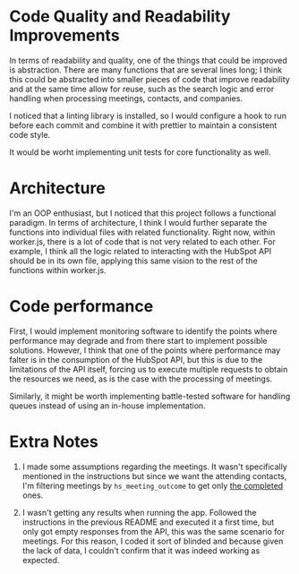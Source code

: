 # Code Quality and Readability Improvements

In terms of readability and quality, one of the things that could be improved is abstraction. There are many functions that are several lines long; I think this could be abstracted into smaller pieces of code that improve readability and at the same time allow for reuse, such as the search logic and error handling when processing meetings, contacts, and companies.

I noticed that a linting library is installed, so I would configure a hook to run before each commit and combine it with prettier to maintain a consistent code style.

It would be worht implementing unit tests for core functionality as well.

# Architecture

I'm an OOP enthusiast, but I noticed that this project follows a functional paradigm. In terms of architecture, I think I would further separate the functions into individual files with related functionality. Right now, within worker.js, there is a lot of code that is not very related to each other. For example, I think all the logic related to interacting with the HubSpot API should be in its own file, applying this same vision to the rest of the functions within worker.js.

# Code performance

First, I would implement monitoring software to identify the points where performance may degrade and from there start to implement possible solutions. However, I think that one of the points where performance may falter is in the consumption of the HubSpot API, but this is due to the limitations of the API itself, forcing us to execute multiple requests to obtain the resources we need, as is the case with the processing of meetings.

Similarly, it might be worth implementing battle-tested software for handling queues instead of using an in-house implementation.

# Extra Notes

1. I made some assumptions regarding the meetings. It wasn't specifically mentioned in the instructions but since we want the attending contacts, I'm filtering meetings by `hs_meeting_outcome` to get only [the completed](https://developers.hubspot.com/beta-docs/guides/api/crm/engagements/meetings#properties) ones.

2. I wasn't getting any results when running the app. Followed the instructions in the previous README and executed it a first time, but only got empty responses from the API, this was the same scenario for meetings. For this reason, I coded it sort of blinded and because given the lack of data, I couldn't confirm that it was indeed working as expected.

